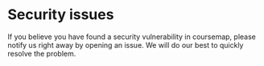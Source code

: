 # Security issues

If you believe you have found a security vulnerability in coursemap, please notify us right away by opening an issue. We will do our best to quickly resolve the problem.
